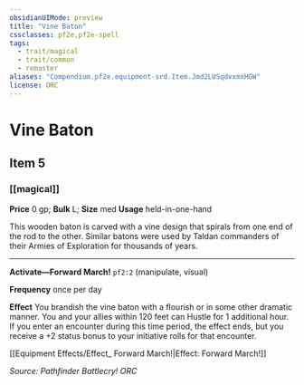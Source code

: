 ```yaml
---
obsidianUIMode: preview
title: "Vine Baton"
cssclasses: pf2e,pf2e-spell
tags:
  - trait/magical
  - trait/common
  - remaster
aliases: "Compendium.pf2e.equipment-srd.Item.Jmd2LUSqdvxmxHGW"
license: ORC
---
```

# Vine Baton
## Item 5
### [[magical]]


**Price** 0 gp; 
**Bulk** L; **Size** med
**Usage** held-in-one-hand

This wooden baton is carved with a vine design that spirals from one end of the rod to the other. Similar batons were used by Taldan commanders of their Armies of Exploration for thousands of years.

* * *

**Activate—Forward March!** `pf2:2` (manipulate, visual)

**Frequency** once per day

**Effect** You brandish the vine baton with a flourish or in some other dramatic manner. You and your allies within 120 feet can Hustle for 1 additional hour. If you enter an encounter during this time period, the effect ends, but you receive a +2 status bonus to your initiative rolls for that encounter.

[[Equipment Effects/Effect_ Forward March!|Effect: Forward March!]]

*Source: Pathfinder Battlecry!*
*ORC*